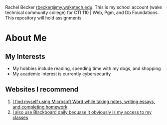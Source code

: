 Rachel Becker rbecker@my.waketech.edu. This is my school account (wake technical community college) for CTI 110 | Web, Pgm, and Db Foundations. This repository will hold assignments 

# About Me 
## My Interests 
* My hobbies include reading, spending time with my dogs, and shopping
* My academic interest is currently cybersecurity
## Websites I recommend 
1. [I find myself using Microsoft Word while taking notes, writing essays, and completing homework](https://www.microsoft.com/en-us/microsoft-365/word)
2. [I also use Blackboard daily becuase it obviously is my access to my classes](https://blackboard.waketech.edu)
